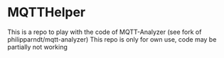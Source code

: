 # MQTTHelper

This is a repo to play with the code of MQTT-Analyzer (see fork of philipparndt/mqtt-analyzer)
This repo is only for own use, code may be partially not working
